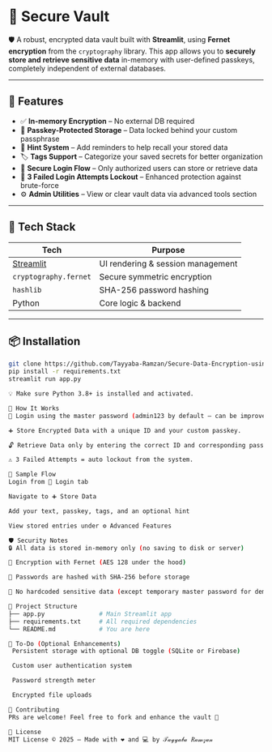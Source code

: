 # 🔐 Secure Vault

🛡️ A robust, encrypted data vault built with **Streamlit**, using **Fernet encryption** from the `cryptography` library. This app allows you to **securely store and retrieve sensitive data** in-memory with user-defined passkeys, completely independent of external databases.

---

## 🚀 Features

- ✅ **In-memory Encryption** – No external DB required
- 🔑 **Passkey-Protected Storage** – Data locked behind your custom passphrase
- 🧠 **Hint System** – Add reminders to help recall your stored data
- 🏷️ **Tags Support** – Categorize your saved secrets for better organization
- 🔐 **Secure Login Flow** – Only authorized users can store or retrieve data
- 🧼 **3 Failed Login Attempts Lockout** – Enhanced protection against brute-force
- ⚙️ **Admin Utilities** – View or clear vault data via advanced tools section

---

## 🧪 Tech Stack

| Tech             | Purpose                            |
|------------------|-------------------------------------|
| [Streamlit](https://streamlit.io) | UI rendering & session management |
| `cryptography.fernet` | Secure symmetric encryption     |
| `hashlib`        | SHA-256 password hashing           |
| Python           | Core logic & backend               |

---

## 📦 Installation

```bash
git clone https://github.com/Tayyaba-Ramzan/Secure-Data-Encryption-using-Streamlit-Fernet.git
pip install -r requirements.txt
streamlit run app.py

💡 Make sure Python 3.8+ is installed and activated.

🔐 How It Works
🔐 Login using the master password (admin123 by default — can be improved).

➕ Store Encrypted Data with a unique ID and your custom passkey.

🔓 Retrieve Data only by entering the correct ID and corresponding passkey.

⚠️ 3 Failed Attempts = auto lockout from the system.

🔄 Sample Flow
Login from 🔐 Login tab

Navigate to ➕ Store Data

Add your text, passkey, tags, and an optional hint

View stored entries under ⚙️ Advanced Features

🛡️ Security Notes
🔒 All data is stored in-memory only (no saving to disk or server)

🔑 Encryption with Fernet (AES 128 under the hood)

🧮 Passwords are hashed with SHA-256 before storage

🚫 No hardcoded sensitive data (except temporary master password for demo)

📁 Project Structure
├── app.py               # Main Streamlit app
├── requirements.txt     # All required dependencies
└── README.md            # You are here

🔧 To-Do (Optional Enhancements)
 Persistent storage with optional DB toggle (SQLite or Firebase)

 Custom user authentication system

 Password strength meter

 Encrypted file uploads

🤝 Contributing
PRs are welcome! Feel free to fork and enhance the vault 🚀

📜 License
MIT License © 2025 – Made with ❤️ and 💻 by 𝒯𝒶𝓎𝓎𝒶𝒷𝒶 𝑅𝒶𝓂𝓏𝒶𝓃
